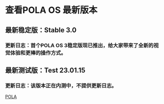 # 查看POLA OS 最新版本
## 最新稳定版：Stable 3.0
### 更新日志：首个POLA OS 3稳定版现已推出，给大家带来了全新的视觉体验和更棒的操作方式。
## 最新测试版：Test 23.01.15
### 更新日志：该版本正在内测中，不提供更新日志。
<html>
  <body>
    <a href="https://labplus.cn/people/6008280b99b3da6b2b5de175">POLA</a>
  </body>
</html>

